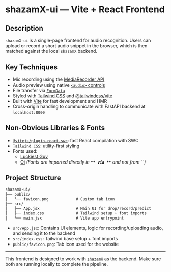 # shazamX-ui — Vite + React Frontend

## Description

`shazamX-ui` is a single-page frontend for audio recognition. Users can upload or record a short audio snippet in the browser, which is then matched against the local `shazamX` backend.

## Key Techniques

- Mic recording using the [MediaRecorder API](https://developer.mozilla.org/en-US/docs/Web/API/MediaRecorder)
- Audio preview using native [`<audio>`](https://developer.mozilla.org/en-US/docs/Web/HTML/Element/audio)[ controls](https://developer.mozilla.org/en-US/docs/Web/HTML/Element/audio)
- File transfer via [`FormData`](https://developer.mozilla.org/en-US/docs/Web/API/FormData)
- Styled with [Tailwind CSS](https://tailwindcss.com/) and [@tailwindcss/vite](https://tailwindcss.com/docs/guides/vite)
- Built with [Vite](https://vitejs.dev/) for fast development and HMR
- Cross-origin handling to communicate with FastAPI backend at `localhost:8000`

## Non-Obvious Libraries & Fonts

- [`@vitejs/plugin-react-swc`](https://www.npmjs.com/package/@vitejs/plugin-react-swc): fast React compilation with SWC
- [`Tailwind CSS`](https://tailwindcss.com/): utility-first styling
- Fonts used:
  - [Luckiest Guy](https://fonts.google.com/specimen/Luckiest+Guy)
  - [Oi](https://fonts.google.com/specimen/Oi) *(Fonts are imported directly in **``** via **``** and not from **``**)*

## Project Structure

```txt
shazamX-ui/
├── public/
│   └── favicon.png            # Custom tab icon
├── src/
│   ├── App.jsx                # Main UI for drop/record/predict
│   ├── index.css              # Tailwind setup + font imports
│   └── main.jsx               # Vite app entrypoint
```

- `src/App.jsx`: Contains UI elements, logic for recording/uploading audio, and sending it to the backend
- `src/index.css`: Tailwind base setup + font imports
- `public/favicon.png`: Tab icon used for the website

---

This frontend is designed to work with [`shazamX`](../shazamX) as the backend. Make sure both are running locally to complete the pipeline.

